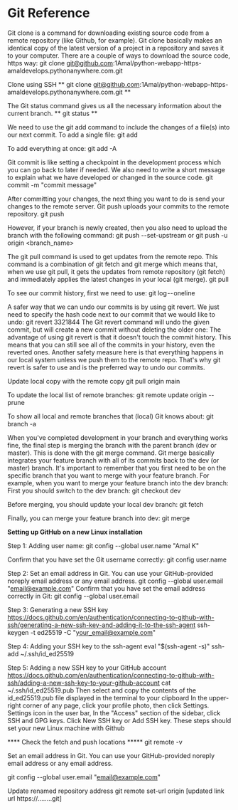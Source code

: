 # Git Reference 
Git clone is a command for downloading existing source code from a remote repository (like Github, for example). Git clone basically makes an identical copy of the latest version of a project in a repository and saves it to your computer.
There are a couple of ways to download the source code, https way:
git clone git@github.com:1Amal/python-webapp-https-amaldevelops.pythonanywhere.com.git

Clone using SSH 
** git clone git@github.com:1Amal/python-webapp-https-amaldevelops.pythonanywhere.com.git **


The Git status command gives us all the necessary information about the current branch. 
** git status **

We need to use the git add command to include the changes of a file(s) into our next commit. 
To add a single file:
git add <file>

To add everything at once:
git add -A

Git commit is like setting a checkpoint in the development process which you can go back to later if needed.
We also need to write a short message to explain what we have developed or changed in the source code.
git commit -m "commit message"

After committing your changes, the next thing you want to do is send your changes to the remote server. Git push uploads your commits to the remote repository.
git push <remote> <branch-name>

However, if your branch is newly created, then you also need to upload the branch with the following command:
git push --set-upstream <remote> <name-of-your-branch>
or
git push -u origin <branch_name>

The git pull command is used to get updates from the remote repo. This command is a combination of git fetch and git merge which means that, when we use git pull, it gets the updates from remote repository (git fetch) and immediately applies the latest changes in your local (git merge).
git pull <remote>

To see our commit history, first we need to use:
git log -- oneline

A safer way that we can undo our commits is by using git revert.
We just need to specify the hash code next to our commit that we would like to undo:
git revert 3321844
The Git revert command will undo the given commit, but will create a new commit without deleting the older one:
The advantage of using git revert is that it doesn't touch the commit history. This means that you can still see all of the commits in your history, even the reverted ones. Another safety measure here is that everything happens in our local system unless we push them to the remote repo. That's why git revert is safer to use and is the preferred way to undo our commits.

Update local copy with the remote copy
git pull origin main

To update the local list of remote branches:
git remote update origin --prune

To show all local and remote branches that (local) Git knows about:
git branch -a


When you've completed development in your branch and everything works fine, the final step is merging the branch with the parent branch (dev or master). This is done with the git merge command. Git merge basically integrates your feature branch with all of its commits back to the dev (or master) branch. It's important to remember that you first need to be on the specific branch that you want to merge with your feature branch.
For example, when you want to merge your feature branch into the dev branch:
First you should switch to the dev branch:
git checkout dev

Before merging, you should update your local dev branch:
git fetch

Finally, you can merge your feature branch into dev:
git merge <branch-name>



************Setting up GitHub on a new Linux installation************

Step 1: Adding user name:
git config --global user.name "Amal K"

Confirm that you have set the Git username correctly:
git config user.name

Step 2: Set an email address in Git. You can use your GitHub-provided noreply email address or any email address.
git config --global user.email "email@example.com"
Confirm that you have set the email address correctly in Git:
git config --global user.email

Step 3: Generating a new SSH key https://docs.github.com/en/authentication/connecting-to-github-with-ssh/generating-a-new-ssh-key-and-adding-it-to-the-ssh-agent
ssh-keygen -t ed25519 -C "your_email@example.com"

Step 4: Adding your SSH key to the ssh-agent
eval "$(ssh-agent -s)"
ssh-add ~/.ssh/id_ed25519

Step 5: Adding a new SSH key to your GitHub account https://docs.github.com/en/authentication/connecting-to-github-with-ssh/adding-a-new-ssh-key-to-your-github-account
cat ~/.ssh/id_ed25519.pub
Then select and copy the contents of the id_ed25519.pub file
displayed in the terminal to your clipboard
In the upper-right corner of any page, click your profile photo, then click Settings.
Settings icon in the user bar, In the "Access" section of the sidebar, click SSH and GPG keys.
Click New SSH key or Add SSH key.
These steps should set your new Linux machine with Github

**** Check the fetch and push locations *****
git remote -v

Set an email address in Git. You can use your GitHub-provided noreply email address or any email address.

git config --global user.email "email@example.com"


Update renamed repository address
git remote set-url origin [updated link url https://........git]

